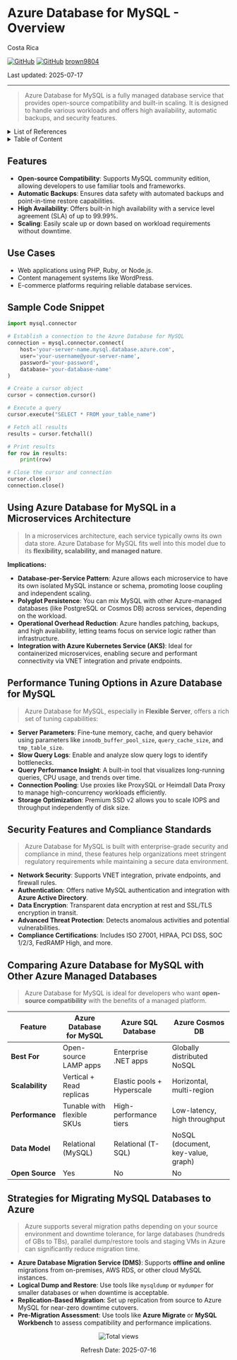 # Azure Database for MySQL - Overview

Costa Rica

[![GitHub](https://badgen.net/badge/icon/github?icon=github&label)](https://github.com)
[![GitHub](https://img.shields.io/badge/--181717?logo=github&logoColor=ffffff)](https://github.com/)
[brown9804](https://github.com/brown9804)

Last updated: 2025-07-17

----------

> Azure Database for MySQL is a fully managed database service that provides open-source compatibility and built-in scaling. It is designed to handle various workloads and offers high availability, automatic backups, and security features.

<details>
<summary>List of References</summary>

- [Quickstart: Create an instance of Azure Database for MySQL with the Azure portal](https://learn.microsoft.com/en-us/azure/mysql/flexible-server/quickstart-create-server-portal)
- [Best practices for optimal performance of Azure Database for MySQL - Flexible Server](https://learn.microsoft.com/en-us/azure/mysql/flexible-server/concept-performance-best-practices)
- [Azure security baseline for Azure Database for MySQL - Flexible Server](https://learn.microsoft.com/en-us/security/benchmark/azure/baselines/azure-database-for-mysql-flexible-server-security-baseline)
- [Tutorial: Migrate MySQL to Azure Database for MySQL offline using DMS](https://learn.microsoft.com/en-us/azure/dms/tutorial-mysql-azure-mysql-offline-portal)
- [Best Practices for migrating large databases to Azure Database for MySQL](https://techcommunity.microsoft.com/blog/adformysql/best-practices-for-migrating-large-databases-to-azure-database-for-mysql/1362699)

</details>

<details>
<summary>Table of Content</summary>

- [Features](#features)
- [Use Cases](#use-cases)
- [Sample Code Snippet](#sample-code-snippet)
- [Using Azure Database for MySQL in a Microservices Architecture](#using-azure-database-for-mysql-in-a-microservices-architecture)
- [Performance Tuning Options in Azure Database for MySQL](#performance-tuning-options-in-azure-database-for-mysql)
- [Security Features and Compliance Standards](#security-features-and-compliance-standards)
- [Comparing Azure Database for MySQL with Other Azure Managed Databases](#comparing-azure-database-for-mysql-with-other-azure-managed-databases)
- [Strategies for Migrating MySQL Databases to Azure](#strategies-for-migrating-mysql-databases-to-azure)

</details>

## Features

- **Open-source Compatibility**: Supports MySQL community edition, allowing developers to use familiar tools and frameworks.
- **Automatic Backups**: Ensures data safety with automated backups and point-in-time restore capabilities.
- **High Availability**: Offers built-in high availability with a service level agreement (SLA) of up to 99.99%.
- **Scaling**: Easily scale up or down based on workload requirements without downtime.

## Use Cases

- Web applications using PHP, Ruby, or Node.js.
- Content management systems like WordPress.
- E-commerce platforms requiring reliable database services.

## Sample Code Snippet

```python
import mysql.connector

# Establish a connection to the Azure Database for MySQL
connection = mysql.connector.connect(
    host='your-server-name.mysql.database.azure.com',
    user='your-username@your-server-name',
    password='your-password',
    database='your-database-name'
)

# Create a cursor object
cursor = connection.cursor()

# Execute a query
cursor.execute("SELECT * FROM your_table_name")

# Fetch all results
results = cursor.fetchall()

# Print results
for row in results:
    print(row)

# Close the cursor and connection
cursor.close()
connection.close()
```

## Using Azure Database for MySQL in a Microservices Architecture

> In a microservices architecture, each service typically owns its own data store. Azure Database for MySQL fits well into this model due to its **flexibility, scalability, and managed nature**.

**Implications:**

- **Database-per-Service Pattern**: Azure allows each microservice to have its own isolated MySQL instance or schema, promoting loose coupling and independent scaling.
- **Polyglot Persistence**: You can mix MySQL with other Azure-managed databases (like PostgreSQL or Cosmos DB) across services, depending on the workload.
- **Operational Overhead Reduction**: Azure handles patching, backups, and high availability, letting teams focus on service logic rather than infrastructure.
- **Integration with Azure Kubernetes Service (AKS)**: Ideal for containerized microservices, enabling secure and performant connectivity via VNET integration and private endpoints.

## Performance Tuning Options in Azure Database for MySQL

> Azure Database for MySQL, especially in **Flexible Server**, offers a rich set of tuning capabilities:

- **Server Parameters**: Fine-tune memory, cache, and query behavior using parameters like `innodb_buffer_pool_size`, `query_cache_size`, and `tmp_table_size`.
- **Slow Query Logs**: Enable and analyze slow query logs to identify bottlenecks.
- **Query Performance Insight**: A built-in tool that visualizes long-running queries, CPU usage, and trends over time.
- **Connection Pooling**: Use proxies like ProxySQL or Heimdall Data Proxy to manage high-concurrency workloads efficiently.
- **Storage Optimization**: Premium SSD v2 allows you to scale IOPS and throughput independently of disk size.

## Security Features and Compliance Standards

> Azure Database for MySQL is built with enterprise-grade security and compliance in mind, these features help organizations meet stringent regulatory requirements while maintaining a secure data environment.

- **Network Security**: Supports VNET integration, private endpoints, and firewall rules.
- **Authentication**: Offers native MySQL authentication and integration with **Azure Active Directory**.
- **Data Encryption**: Transparent data encryption at rest and SSL/TLS encryption in transit.
- **Advanced Threat Protection**: Detects anomalous activities and potential vulnerabilities.
- **Compliance Certifications**: Includes ISO 27001, HIPAA, PCI DSS, SOC 1/2/3, FedRAMP High, and more.

## Comparing Azure Database for MySQL with Other Azure Managed Databases

> Azure Database for MySQL is ideal for developers who want **open-source compatibility** with the benefits of a managed platform.

| Feature | Azure Database for MySQL | Azure SQL Database | Azure Cosmos DB |
|--------|---------------------------|--------------------|-----------------|
| **Best For** | Open-source LAMP apps | Enterprise .NET apps | Globally distributed NoSQL |
| **Scalability** | Vertical + Read replicas | Elastic pools + Hyperscale | Horizontal, multi-region |
| **Performance** | Tunable with flexible SKUs | High-performance tiers | Low-latency, high throughput |
| **Data Model** | Relational (MySQL) | Relational (T-SQL) | NoSQL (document, key-value, graph) |
| **Open Source** | Yes | No | No |

## Strategies for Migrating MySQL Databases to Azure

> Azure supports several migration paths depending on your source environment and downtime tolerance, for large databases (hundreds of GBs to TBs), parallel dump/restore tools and staging VMs in Azure can significantly reduce migration time.

- **Azure Database Migration Service (DMS)**: Supports **offline and online** migrations from on-premises, AWS RDS, or other cloud MySQL instances.
- **Logical Dump and Restore**: Use tools like `mysqldump` or `mydumper` for smaller databases or when downtime is acceptable.
- **Replication-Based Migration**: Set up replication from source to Azure MySQL for near-zero downtime cutovers.
- **Pre-Migration Assessment**: Use tools like **Azure Migrate** or **MySQL Workbench** to assess compatibility and performance implications.

<!-- START BADGE -->
<div align="center">
  <img src="https://img.shields.io/badge/Total%20views-9-limegreen" alt="Total views">
  <p>Refresh Date: 2025-07-16</p>
</div>
<!-- END BADGE -->
